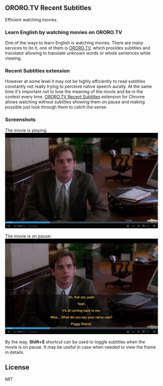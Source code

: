 ## ORORO.TV Recent Subtitles

Efficient watching movies.

### Learn English by watching movies on ORORO.TV

One of the ways to learn English is watching movies. There are many services to do it,
one ot them is [ORORO.TV](https://ororo.tv/ref/1530022), which provides subtitles and
translator allowing to translate unknown words or whole sentences while viewing.

### Recent Subtitles extension

However at some level it may not be highly efficiently to read subtitles constantly
not really trying to perceive native speech aurally. At the same time it's important
not to lose the meaning of the movie and be in the context every time.
[ORORO.TV Recent Subtitles](https://chrome.google.com/webstore/detail/ororotv-recent-subtitles/aebfghlgckigccknbckmejjnlaloeeei?hl=en)
extension for Chrome allows watching without subtitles showing them on pause
and making possible just look through them to catch the sense.

### Screenshots

The movie is playing:
![Playing](docs/_images/playing.png)

The movie is on pause:
![Pause](docs/_images/pause.png)

By the way, **Shift+S** shortcut can be used to toggle subtitles when the movie is on pause.
It may be useful in case when needed to view the frame in details.

## License

MIT
